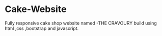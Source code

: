 # Cake-Website
Fully responsive cake shop website named -THE CRAVOURY build using html ,css ,bootstrap and javascript.
